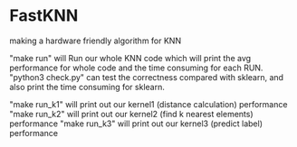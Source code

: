 # FastKNN
making a hardware friendly algorithm for KNN

"make run" will Run our whole KNN code which will print the avg performance for whole code and the time consuming for each RUN.
"python3 check.py" can test the correctness compared with sklearn, and also print the time consuming for sklearn.

"make run_k1" will print out our kernel1 (distance calculation) performance
"make run_k2" will print out our kernel2 (find k nearest elements) performance
"make run_k3" will print out our kernel3 (predict label) performance
